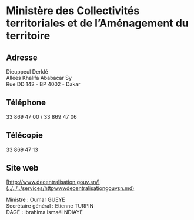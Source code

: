 # Ministère des Collectivités territoriales et de l’Aménagement du territoire

**Adresse**
-----------

Dieuppeul Derklé  
Allées Khalifa Ababacar Sy  
Rue DD 142 - BP 4002 - Dakar

**Téléphone**
-------------

33 869 47 00 / 33 869 47 06

**Télécopie**
-------------

33 869 47 13

**Site web**
------------

[http://www.decentralisation.gouv.sn/](../../../services/httpwwwdecentralisationgouvsn.md)

Ministre : Oumar GUEYE  
Secrétaire général : Etienne TURPIN  
DAGE : Ibrahima Ismaël NDIAYE